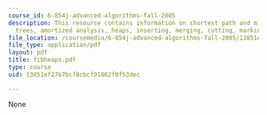 ```yaml
---
course_id: 6-854j-advanced-algorithms-fall-2005
description: This resource contains information on shortest path and minimum spanning
  trees, amortized analysis, heaps, inserting, merging, cutting, marking, and utility.
file_location: /coursemedia/6-854j-advanced-algorithms-fall-2005/13851ef27b7bcf8cbcf91862f0f53dec_fibheaps.pdf
file_type: application/pdf
layout: pdf
title: fibheaps.pdf
type: course
uid: 13851ef27b7bcf8cbcf91862f0f53dec

---
```

None